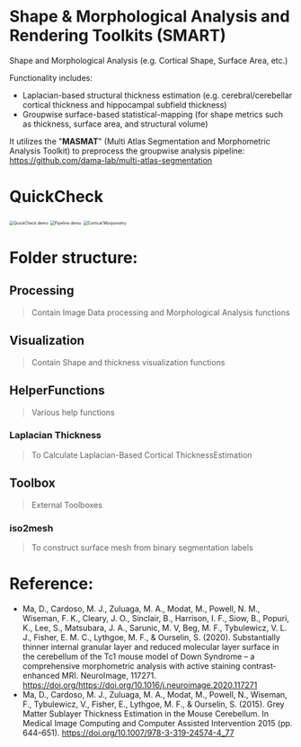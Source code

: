# Shape & Morphological Analysis and Rendering Toolkits (SMART)
Shape and Morphological Analysis (e.g. Cortical Shape, Surface Area, etc.)

Functionality includes:

- Laplacian-based structural thickness estimation (e.g. cerebral/cerebellar cortical thickness and hippocampal subfield thickness)
- Groupwise surface-based statistical-mapping (for shape metrics such as thickness, surface area, and structural volume)

It utilizes the "**MASMAT**" (Multi Atlas Segmentation and Morphometric Analysis Toolkit) to preprocess the groupwise  analysis pipeline: https://github.com/dama-lab/multi-atlas-segmentation

# QuickCheck

<img src="https://github.com/dama-lab/mouse-brain-atlas/blob/master/docs/segmentation_qc_all_28_original_aspect_ratio.png" alt="QuickCheck demo" style="zoom:50%;" />
<img src="https://github.com/dama-lab/mouse-brain-atlas/blob/master/docs/pipeline_results_step1.png" alt="Pipeline demo" style="zoom:50%;" />
<img src="https://ars.els-cdn.com/content/image/1-s2.0-S1053811920307576-gr5_lrg.jpg"  alt="Cortical Morpometry" style="zoom:50%;" />

# Folder structure:

## Processing

> Contain Image Data processing and Morphological Analysis functions

## Visualization

> Contain Shape and thickness visualization functions

## HelperFunctions

> Various help functions

### Laplacian Thickness

> To Calculate Laplacian-Based Cortical ThicknessEstimation

## Toolbox

> External Toolboxes

### iso2mesh

> To construct surface mesh from binary segmentation labels

# Reference:

  - Ma, D., Cardoso, M. J., Zuluaga, M. A., Modat, M., Powell, N. M., Wiseman, F. K., Cleary, J. O., Sinclair, B., Harrison, I. F., Siow, B., Popuri, K., Lee, S., Matsubara, J. A., Sarunic, M. V, Beg, M. F., Tybulewicz, V. L. J., Fisher, E. M. C., Lythgoe, M. F., & Ourselin, S. (2020). Substantially thinner internal granular layer and reduced molecular layer surface in the cerebellum of the Tc1 mouse model of Down Syndrome – a comprehensive morphometric analysis with active staining contrast-enhanced MRI. NeuroImage, 117271. https://doi.org/https://doi.org/10.1016/j.neuroimage.2020.117271
  - Ma, D., Cardoso, M. J., Zuluaga, M. A., Modat, M., Powell, N., Wiseman, F., Tybulewicz, V., Fisher, E., Lythgoe, M. F., & Ourselin, S. (2015). Grey Matter Sublayer Thickness Estimation in the Mouse Cerebellum. In Medical Image Computing and Computer Assisted Intervention 2015 (pp. 644–651). https://doi.org/10.1007/978-3-319-24574-4_77
